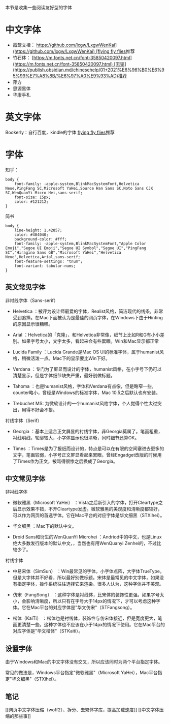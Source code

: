 本节是收集一些阅读友好型的字体  

# 中文字体

-   霞鹜文楷： [https://github.com/lxgw/LxgwWenKai](https://github.com/lxgw/LxgwWenKai) [flying fly flies](https://publish.obsidian.md/chinesehelp/07+%E4%BF%A1%E6%81%AF%E6%BA%90%E4%B8%8E%E8%B4%A1%E7%8C%AE%E8%80%85/flying+fly+flies)推荐
-   竹石体： [https://m.fonts.net.cn/font-35850420097.html](https://m.fonts.net.cn/font-35850420097.html) [无铭](https://publish.obsidian.md/chinesehelp/01+2021%E6%96%B0%E6%95%99%E7%A8%8B/%E6%97%A0%E9%93%AD)推荐
-   萍方
-   思源黑体
-   华康手札

# 英文字体

Bookerly：自行百度，kindle的字体 [flying fly flies](https://publish.obsidian.md/chinesehelp/07+%E4%BF%A1%E6%81%AF%E6%BA%90%E4%B8%8E%E8%B4%A1%E7%8C%AE%E8%80%85/flying+fly+flies)推荐

# 字体

知乎：

```
body {
    font-family: -apple-system,BlinkMacSystemFont,Helvetica Neue,PingFang SC,Microsoft YaHei,Source Han Sans SC,Noto Sans CJK SC,WenQuanYi Micro Hei,sans-serif;
    font-size: 15px;
    color: #121212;
}
```


简书

```
body {
    line-height: 1.42857;
    color: #404040;
    background-color: #fff;
    font-family: -apple-system,BlinkMacSystemFont,"Apple Color Emoji","Segoe UI Emoji","Segoe UI Symbol","Segoe UI","PingFang SC","Hiragino Sans GB","Microsoft YaHei","Helvetica Neue",Helvetica,Arial,sans-serif;
    font-feature-settings: "tnum";
    font-variant: tabular-nums;
}
```


## 英文常见字体

非衬线字体（Sans-serif）

- Helvetica ：被评为设计师最爱的字体，Realist风格，简洁现代的线条，非常受到追捧。在Mac下面被认为是最佳的网页字体，在Windows下由于Hinting的原因显示很糟糕。

- Arial ：Helvetica的「克隆」，和Helvetica非常像，细节上比如R和G有小小差别。如果字号太小，文字太多，看起来会有些累眼。Win和Mac显示都正常

- Lucida Family ：Lucida Grande是Mac OS UI的标准字体，属于humanist风格，稍微活泼一点。Mac下的显示要比Win下好。

- Verdana ：专门为了屏显而设计的字体，humanist风格，在小字号下仍可以清楚显示，但是字体细节缺失严重，最好别做标题。

- Tahoma ：也是humanist风格，字体和Verdana有点像，但是略窄一些，counter略小，曾经是Windows的标准字体，Mac 10.5之后默认也有安装。

- Trebuchet MS: 为微软设计的一个humanist风格字体，个人觉得个性太过突出，用得不好会不搭。


衬线字体（Serif）

- Georgia ：基本上适合正文屏显的衬线字体，非Georgia莫属了。笔画粗重，衬线明线，轮廓较大，小字体显示也很清晰，同时细节还算OK。

- Times ：Times是为了报纸而设计的，特点是可以在有限的空间塞进去更多的文字，笔画较弱，小字号正文屏显看起来累眼。曾经Engadget改版的时候用了Times作为正文，被骂得很惨之后换成了Georgia。



## 中文常见字体

非衬线字体

- 微软雅黑（Microsoft YaHei） ：Vista之后新引入的字体，打开Cleartype之后显示效果不错，不开Cleartype发虚。微软雅黑的美观度和清晰度都较好，可以作为网页的首选字体。它在Mac平台的对应字体是华文细黑（STXihei）。

- 华文细黑 ：Mac下的默认中文。

- Droid Sans和衍生的WenQuanYi Microhei ：Andriod中的中文，也是Linux绝大多数发行版本的默认中文，，当然也有用WenQuanyi Zenhei的，不过比较少了。


衬线字体

- 中易宋体（SimSun） ：Win最常见的字体，小字体点阵，大字体TrueType，但是大字体并不好看，所以最好别做标题。宋体是最常见的中文字体，如果没有指定字体，操作系统往往选择它来渲染。很多人认为，这种字体并不美观。

- 仿宋（FangSong） ：这种字体是衬线体，比宋体的装饰性更强。如果字号太小，会影响清晰度，所以只有在字号大于14px的情况下，才可以考虑这种字体。它在Mac平台的对应字体是"华文仿宋"（STFangsong）。

- 楷体（KaiTi） ：楷体也是衬线体，装饰性与仿宋体接近，但是宽度更大，笔画更清楚一些。这种字体也不应该在小于14px的情况下使用。它在Mac平台的对应字体是"华文楷体"（STKaiti）。


## 设置字体

由于Windows和Mac的中文字体没有交叉，所以应该同时为两个平台指定字体。

常见的做法是，Windows平台指定"微软雅黑"（Microsoft YaHei），Mac平台指定"华文细黑"（STXihei）。



## 笔记
[[网页中文字体压缩（woff2）、拆分、去繁体字库，提高加载速度]]
[[中文字体压缩的那些事]]